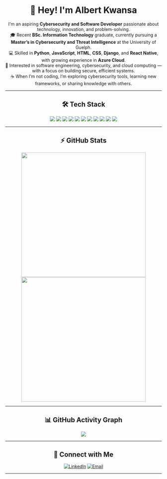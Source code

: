 <h1 align="center">👋 Hey! I'm Albert Kwansa</h1>

<p align="center">
I'm an aspiring <strong>Cybersecurity and Software Developer</strong> passionate about technology, innovation, and problem-solving.<br>
🎓 Recent <strong>BSc. Information Technology</strong> graduate, currently pursuing a <strong>Master’s in Cybersecurity and Threat Intelligence</strong> at the University of Guelph.<br>
💻 Skilled in <strong>Python</strong>, <strong>JavaScript</strong>, <strong>HTML</strong>, <strong>CSS</strong>, <strong>Django</strong>, and <strong>React Native</strong>, with growing experience in <strong>Azure Cloud</strong>.<br>
🚀 Interested in software engineering, cybersecurity, and cloud computing — with a focus on building secure, efficient systems.<br>
☕ When I’m not coding, I’m exploring cybersecurity tools, learning new frameworks, or sharing knowledge with others.
</p>

---

<h2 align="center">🛠 Tech Stack</h2>

<p align="center">
  <img src="https://img.shields.io/badge/-HTML5-333333?style=for-the-badge&logo=HTML5&logoColor=E34F26" />
  <img src="https://img.shields.io/badge/-CSS3-333333?style=for-the-badge&logo=CSS3&logoColor=1572B6" />
  <img src="https://img.shields.io/badge/-JavaScript-333333?style=for-the-badge&logo=javascript&logoColor=F7DF1E" />
  <img src="https://img.shields.io/badge/-Python-333333?style=for-the-badge&logo=python&logoColor=3776AB" />
  <img src="https://img.shields.io/badge/-Django-333333?style=for-the-badge&logo=django&logoColor=092E20" />
  <img src="https://img.shields.io/badge/-React%20Native-333333?style=for-the-badge&logo=react&logoColor=61DAFB" />
  <img src="https://img.shields.io/badge/-Azure-333333?style=for-the-badge&logo=microsoftazure&logoColor=0078D4" />
  <img src="https://img.shields.io/badge/-GitHub-333333?style=for-the-badge&logo=github" />
  <img src="https://img.shields.io/badge/-VS%20Code-333333?style=for-the-badge&logo=visualstudiocode&logoColor=007ACC" />
  <img src="https://img.shields.io/badge/-Power%20Automate-333333?style=for-the-badge&logo=powerautomate&logoColor=0089D6" />
  <img src="https://img.shields.io/badge/-Power%20Apps-333333?style=for-the-badge&logo=powerapps&logoColor=742774" />
</p>

---

<h2 align="center">⚡ GitHub Stats</h2>

<p align="center">
  <img width="400" src="https://github-readme-stats.vercel.app/api?username=mr-kwansa&show_icons=true&theme=dark&hide_border=true" />
  <img width="400" src="https://streak-stats.demolab.com?user=mr-kwansa&theme=dark&hide_border=true" />
</p>

---

<h2 align="center">📊 GitHub Activity Graph</h2>

<p align="center">
  <img src="https://github-readme-activity-graph.vercel.app/graph?username=mr-kwansa&theme=react-dark&area=true&radius=16" />
</p>

---

<h2 align="center">🤝 Connect with Me</h2>

<p align="center">
  <a href="https://www.linkedin.com/in/albert-kwansa-39869a187/"><img alt="LinkedIn" src="https://img.shields.io/badge/LinkedIn-Albert%20Kwansa-blue?style=for-the-badge&logo=linkedin"></a>
  <a href="mailto:kwansaalbert@outlook.com"><img alt="Email" src="https://img.shields.io/badge/Email-kwansaalbert@outlook.com-red?style=for-the-badge&logo=gmail"></a>
</p>

---
